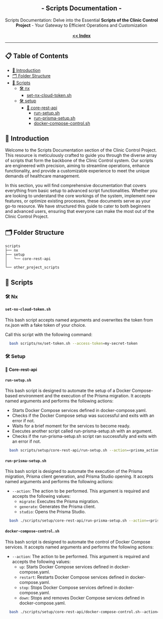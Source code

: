 <br/>
<p align="center">
  <h2 align="center"> - Scripts Documentation -</h3>

  <p align="center">
    Scripts Documentation: Delve into the Essential <strong>Scripts of the Clinic Control Project</strong> - Your Gateway to Efficient Operations and Customization
    <br/>
    <br/>
    <a href="https://github.com/ItaloRAmaral/cliniccontrol/tree/main/docs"><strong><< Index</strong></a>
  </p>
</p>

---

## 📋 Table of Contents

<!-- 🔨 🔩 🪛 📏 📐 -->

- [📌 Introduction](#introduction)
- [🗂️ Folder Structure](#folder-structure)
- [🧰 Scripts](#scripts)
  - [🛠️ nx](#nx)
    - [set-nx-cloud-token.sh](#set-nx-cloud-token.sh)
  - [🛠️ setup](#setup)
    - [🔧 core-rest-api](#core-rest-api)
      - [run-setup.sh](#run-setup.sh)
      - [run-prisma-setup.sh](#run-prisma-setup.sh)
      - [docker-compose-control.sh](#docker-compose-control.sh)

<h2 id="introduction">📌 Introduction</h2>

Welcome to the Scripts Documentation section of the Clinic Control Project. This resource is meticulously crafted to guide you through the diverse array of scripts that form the backbone of the Clinic Control system. Our scripts are engineered with precision, aiming to streamline operations, enhance functionality, and provide a customizable experience to meet the unique demands of healthcare management.

In this section, you will find comprehensive documentation that covers everything from basic setup to advanced script functionalities. Whether you are looking to understand the core workings of the system, implement new features, or optimize existing processes, these documents serve as your go-to resource. We have structured this guide to cater to both beginners and advanced users, ensuring that everyone can make the most out of the Clinic Control Project.

<h2 id="folder-structure">🗂️ Folder Structure</h2>

```
scripts
├── nx
├── setup
│   └── core-rest-api
│
└── other_project_scripts
```

<h2 id="scripts"> 🧰 Scripts</h2>

<h3 id="nx">🛠️ Nx</h3>

#### `set-nx-cloud-token.sh`

This bash script accepts named arguments and overwrites the token from nx.json with a fake token of your choice.

Call this script with the following command:

```bash
  bash scripts/nx/set-token.sh --access-token=my-secret-token
```

<h3 id="nx">🛠️ Setup</h3>
<h4 id="core-rest-api">🔧 Core-rest-api</h4>

#### `run-setup.sh`

This bash script is designed to automate the setup of a Docker Compose-based environment and the execution of the Prisma migration. It accepts named arguments and performs the following actions:

- Starts Docker Compose services defined in docker-compose.yaml.
- Checks if the Docker Compose setup was successful and exits with an error if not.
- Waits for a brief moment for the services to become ready.
- Executes another script called run-prisma-setup.sh with an argument.
- Checks if the run-prisma-setup.sh script ran successfully and exits with an error if not.

```bash
  bash scripts/setup/core-rest-api/run-setup.sh --action=<prisma_action>
```

#### `run-prisma-setup.sh`

This bash script is designed to automate the execution of the Prisma migration, Prisma client generation, and Prisma Studio opening. It accepts named arguments and performs the following actions:

- `--action`: The action to be performed. This argument is required and accepts the following values:
  - `migrate`: Executes the Prisma migration.
  - `generate`: Generates the Prisma client.
  - `studio`: Opens the Prisma Studio.

```bash
  bash ./scripts/setup/core-rest-api/run-prisma-setup.sh --action=<prisma_action>
```

#### `docker-compose-control.sh`

This bash script is designed to automate the control of Docker Compose services. It accepts named arguments and performs the following actions:

- `--action`: The action to be performed. This argument is required and accepts the following values:
  - `up`: Starts Docker Compose services defined in docker-compose.yaml.
  - `restart`: Restarts Docker Compose services defined in docker-compose.yaml.
  - `stop`: Stops Docker Compose services defined in docker-compose.yaml.
  - `down`: Stops and removes Docker Compose services defined in docker-compose.yaml.

```bash
  bash ./scripts/setup/core-rest-api/docker-compose-control.sh--action=<docker_compose_action>
```

